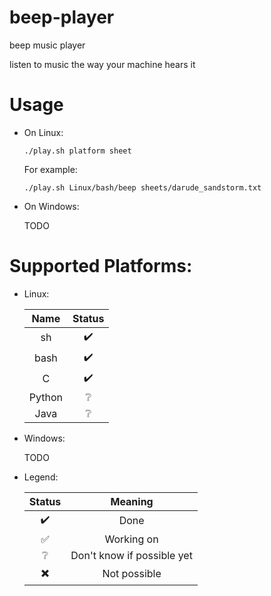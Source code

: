 # beep-player

beep music player

listen to music the way your machine hears it

# Usage

- On Linux:
    
    ```
    ./play.sh platform sheet
    ```

    For example: 
    ```
    ./play.sh Linux/bash/beep sheets/darude_sandstorm.txt
    ```

- On Windows:

    TODO

# Supported Platforms:

- Linux:

    |         Name         |           Status           |
    |:--------------------:|:--------------------------:|
    | sh                   |  :heavy_check_mark:        |
    | bash                 |  :heavy_check_mark:        |
    | C                    |  :heavy_check_mark:        |
    | Python               |  :grey_question:           |
    | Java                 |  :grey_question:           |

- Windows:

    TODO


- Legend:

    |           Status           |           Meaning            |
    |:--------------------------:|:----------------------------:|
    |  :heavy_check_mark:        |  Done                        |
    |  :white_check_mark:        |  Working on                  |
    |  :grey_question:           |  Don't know if possible yet  |
    |  :heavy_multiplication_x:  |  Not possible                |
